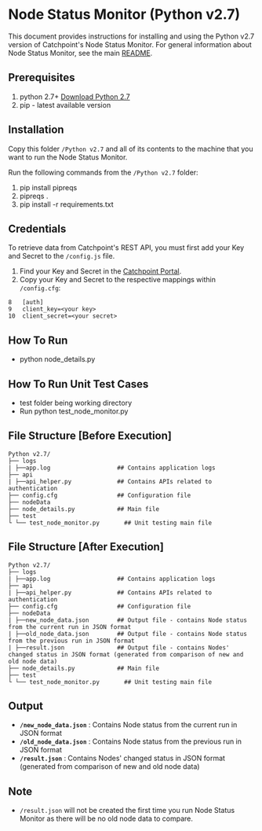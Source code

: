 Node Status Monitor (Python v2.7)
===================

This document provides instructions for installing and using the Python v2.7 version of Catchpoint's Node Status Monitor. For general information about Node Status Monitor, see the main [README](https://github.com/Schultztw/Community-Scripts/blob/June2021_NodeStatusMonitor/Node%20Status%20Monitor/README.md).

Prerequisites
-------------------------------

1. python 2.7+  [Download Python 2.7](https://www.python.org/download/releases/2.7/)
2. pip - latest available version

Installation
------------

Copy this folder `/Python v2.7` and all of its contents to the machine that you want to run the Node Status Monitor.

Run the following commands from the `/Python v2.7` folder:

1. pip install pipreqs
2. pipreqs .
3. pip install -r requirements.txt

Credentials 
-----------

To retrieve data from Catchpoint's REST API, you must first add your Key and Secret to the `/config.js` file.

1. Find your Key and Secret in the [Catchpoint Portal](https://portal.catchpoint.com/ui/Content/Administration/ApiDetail.aspx).
2. Copy your Key and Secret to the respective mappings within `/config.cfg`:

```
8   [auth]
9   client_key=<your key>
10  client_secret=<your secret>
```

How To Run
-----------

* python node_details.py

How To Run Unit Test Cases
--------------------------

* test folder being working directory
* Run python test_node_monitor.py

File Structure [Before Execution]
-----------------------------------

```
Python v2.7/
├── logs
| ├──app.log                   ## Contains application logs
├── api
| ├──api_helper.py             ## Contains APIs related to authentication
├── config.cfg                 ## Configuration file
├── nodeData
├── node_details.py            ## Main file
├── test
└ └── test_node_monitor.py       ## Unit testing main file
```

File Structure [After Execution]
----------------------------------

```
Python v2.7/
├── logs
| ├──app.log                   ## Contains application logs
├── api
| ├──api_helper.py             ## Contains APIs related to authentication
├── config.cfg                 ## Configuration file
├── nodeData
| ├──new_node_data.json        ## Output file - contains Node status from the current run in JSON format
| ├──old_node_data.json        ## Output file - contains Node status from the previous run in JSON format
| ├──result.json               ## Output file - contains Nodes' changed status in JSON format (generated from comparison of new and old node data)
├── node_details.py            ## Main file
├── test
└ └── test_node_monitor.py       ## Unit testing main file
```

Output
-------

* **`/new_node_data.json`**    : Contains Node status from the current run in JSON format
* **`/old_node_data.json`**    : Contains Node status from the previous run in JSON format
* **`/result.json`**           : Contains Nodes' changed status in JSON format (generated from comparison of new and old node data)

Note
-----
* `/result.json` will not be created the first time you run Node Status Monitor as there will be no old node data to compare.
